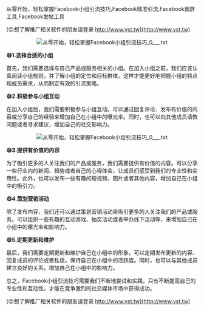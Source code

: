 从零开始，轻松掌握Facebook小组引流技巧,Facebook精准引流,Facebook霸屏工具,Facebook发帖工具

[😍想了解推广相关软件的朋友请登录 http://www.vst.tw](http://www.vst.tw)

 <center><img src="https://vst.tw/MP4/tuiguang/png/6.png" alt="从零开始，轻松掌握Facebook小组引流技巧_0___.txt"></center>

**😄1.选择合适的小组**

首先，我们需要选择与自己产品或服务相关的小组。在加入小组之前，我们应该认真阅读小组规则，并了解小组的定位和目标群体。这样才能更好地把握小组的特点和成员需求，从而制定有效的引流策略。

**😄2.积极参与小组互动**

在加入小组后，我们需要积极参与小组互动。可以通过回复评论、发布有价值的内容或分享自己的经验来增加自己在小组中的曝光率。同时，也可以向其他成员请教问题或者寻求建议，增加自己的社交影响力。

 <center><img src="https://vst.tw/MP4/tuiguang/png/1.png" alt="从零开始，轻松掌握Facebook小组引流技巧_0___.txt"></center>

**😄3.提供有价值的内容**

为了吸引更多的人关注我们的产品或服务，我们需要提供有价值的内容。可以分享一些行业内的新闻、趋势或者自己的心得体会，让成员们感受到我们的专业性和实用性。此外，也可以发布一些有趣的短视频、图片或者其他内容，增加自己在小组中的吸引力。

**😄4.策划营销活动**

除了发布内容，我们还可以通过策划营销活动来吸引更多的人关注我们的产品或服务。可以组织一些有趣的互动游戏、抽奖活动或者举办线下活动等，来增加自己在小组中的曝光率和影响力。

**😄5.定期更新和维护**

最后，我们需要定期更新和维护自己在小组中的形象。可以定期发布更新的内容、回复成员的评论或者私信，保持自己在小组中的活跃度。同时，也可以与其他成员建立良好的关系，增加自己在小组中的影响力。

总之，Facebook小组引流技巧需要我们不断地尝试和实践，只有不断提高自己的专业性和互动性，才能在竞争激烈的社交媒体市场中获得成功。

[😍想了解推广相关软件的朋友请登录 http://www.vst.tw](http://www.vst.tw)



